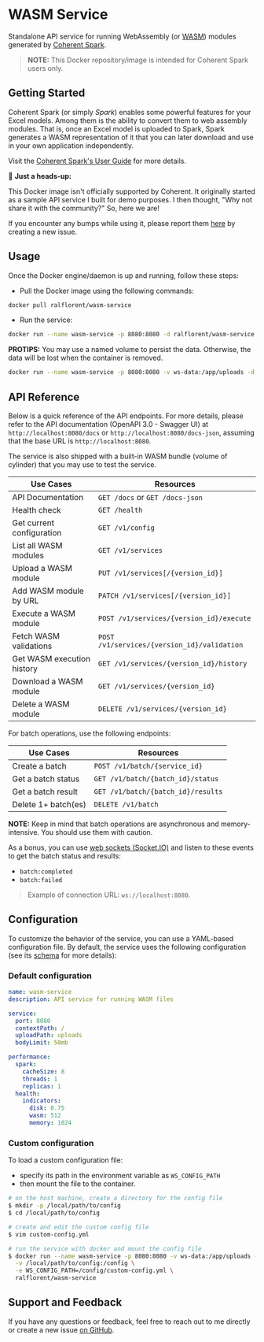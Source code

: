 # WASM Service

Standalone API service for running WebAssembly (or [WASM]) modules generated by
[Coherent Spark][coherent-site].

> **NOTE:** This Docker repository/image is intended for Coherent Spark users only.

## Getting Started

Coherent Spark (or simply _Spark_) enables some powerful features for your Excel
models. Among them is the ability to convert them to web assembly modules. That
is, once an Excel model is uploaded to Spark, Spark generates a WASM representation
of it that you can later download and use in your own application independently.

Visit the [Coherent Spark's User Guide][user-guide] for more details.

👋 **Just a heads-up:**

This Docker image isn't officially supported by Coherent. It originally started as
a sample API service I built for demo purposes. I then thought, "Why not share it
with the community?" So, here we are!

If you encounter any bumps while using it, please report them [here][github-issue]
by creating a new issue.

## Usage

Once the Docker engine/daemon is up and running, follow these steps:

- Pull the Docker image using the following commands:

```bash
docker pull ralflorent/wasm-service
```

- Run the service:

```bash
docker run --name wasm-service -p 8080:8080 -d ralflorent/wasm-service
```

**PROTIPS:**
You may use a named volume to persist the data. Otherwise, the data will be lost
when the container is removed.

```bash
docker run --name wasm-service -p 8080:8080 -v ws-data:/app/uploads -d ralflorent/wasm-service
```

## API Reference

Below is a quick reference of the API endpoints. For more details, please refer to
the API documentation (OpenAPI 3.0 - Swagger UI) at `http://localhost:8080/docs` or
`http://localhost:8080/docs-json`, assuming that the base URL is `http://localhost:8080`.

The service is also shipped with a built-in WASM bundle (volume of cylinder) that
you may use to test the service.

| Use Cases                  | Resources                                   |
| -------------------------- | ------------------------------------------- |
| API Documentation          | `GET /docs` or `GET /docs-json`             |
| Health check               | `GET /health`                               |
| Get current configuration  | `GET /v1/config`                            |
| List all WASM modules      | `GET /v1/services`                          |
| Upload a WASM module       | `PUT /v1/services[/{version_id}]`           |
| Add WASM module by URL     | `PATCH /v1/services[/{version_id}]`         |
| Execute a WASM module      | `POST /v1/services/{version_id}/execute`    |
| Fetch WASM validations     | `POST /v1/services/{version_id}/validation` |
| Get WASM execution history | `GET /v1/services/{version_id}/history`     |
| Download a WASM module     | `GET /v1/services/{version_id}`             |
| Delete a WASM module       | `DELETE /v1/services/{version_id}`          |

For batch operations, use the following endpoints:

| Use Cases           | Resources                          |
| ------------------- | ---------------------------------- |
| Create a batch      | `POST /v1/batch/{service_id}`      |
| Get a batch status  | `GET /v1/batch/{batch_id}/status`  |
| Get a batch result  | `GET /v1/batch/{batch_id}/results` |
| Delete 1+ batch(es) | `DELETE /v1/batch`                 |

**NOTE:** Keep in mind that batch operations are asynchronous and memory-intensive.
You should use them with caution.

As a bonus, you can use [web sockets (Socket.IO)][web-sockets] and listen to these
events to get the batch status and results:

- `batch:completed`
- `batch:failed`

> Example of connection URL: `ws://localhost:8080`.

## Configuration

To customize the behavior of the service, you can use a YAML-based configuration file.
By default, the service uses the following configuration (see its [schema][json-schema]
for more details):

### Default configuration

```yaml
name: wasm-service
description: API service for running WASM files

service:
  port: 8080
  contextPath: /
  uploadPath: uploads
  bodyLimit: 50mb

performance:
  spark:
    cacheSize: 8
    threads: 1
    replicas: 1
  health:
    indicators:
      disk: 0.75
      wasm: 512
      memory: 1024
```

### Custom configuration

To load a custom configuration file:

- specify its path in the environment variable as `WS_CONFIG_PATH`
- then mount the file to the container.

```bash
# on the host machine, create a directory for the config file
$ mkdir -p /local/path/to/config
$ cd /local/path/to/config

# create and edit the custom config file
$ vim custom-config.yml

# run the service with docker and mount the config file
$ docker run --name wasm-service -p 8080:8080 -v ws-data:/app/uploads -d \
  -v /local/path/to/config:/config \
  -e WS_CONFIG_PATH=/config/custom-config.yml \
  ralflorent/wasm-service
```

## Support and Feedback

If you have any questions or feedback, feel free to reach out to me directly or
create a new issue [on GitHub][github-issue].

<!-- References -->

[coherent-site]: https://www.coherent.global
[user-guide]: https://docs.coherent.global/
[json-schema]: https://github.com/floherent/wasm-service/blob/main/.config/schema.json
[web-sockets]: https://socket.io/docs/v4/client-api/
[wasm]: https://webassembly.org/
[github-issue]: https://github.com/floherent/wasm-service/issues
